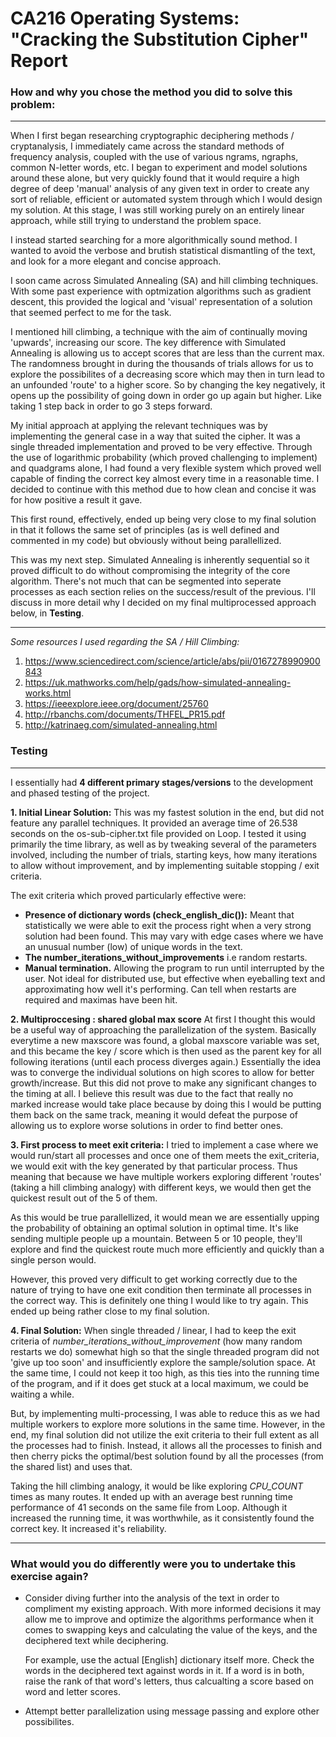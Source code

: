 # CA216 Operating Systems: "Cracking the Substitution Cipher" Report

### How and why you chose the method you did to solve this problem:
----
When I first began researching cryptographic deciphering methods / cryptanalysis, I immediately came across the standard methods of frequency analysis, coupled with the use of various ngrams, ngraphs, common N-letter words, etc.
I began to experiment and model solutions around these alone, but very quickly found that it would require a high degree of deep 'manual' analysis of any given text in order to create any sort of reliable, efficient or automated system through which I would design my solution. At this stage, I was still working purely on an entirely linear approach, while still trying to understand the problem space.

I instead started searching for a more algorithmically sound method. I wanted to avoid the verbose and brutish statistical dismantling of the text, and look for a more elegant and concise approach.

I soon came across Simulated Annealing (SA) and hill climbing techniques. With some past experience with optmization algorithms such as gradient descent, this provided the logical and 'visual' representation of a solution that seemed perfect to me for the task.

I mentioned hill climbing, a technique with the aim of continually moving 'upwards', increasing our score. The key difference with Simulated Annealing is allowing us to accept scores that are less than the current max. The randomness brought in during the thousands of trials allows for us to explore the possibilites of a decreasing score which may then in turn lead to an unfounded 'route' to a higher score. So by changing the key negatively, it opens up the possibility of going down in order go up again but higher. Like taking 1 step back in order to go 3 steps forward. 

My initial approach at applying the relevant techniques was by implementing the general case in a way that suited the cipher. It was a single threaded implementation and proved to be very effective. Through the use of logarithmic probability (which proved challenging to implement) and quadgrams alone, I had found a very flexible system which proved well capable of finding the correct key almost every time in a reasonable time. I decided to continue with this method due to how clean and concise it was for how positive a result it gave. 

This first round, effectively, ended up being very close to my final solution in that it follows the same set of principles (as is well defined and commented in my code) but obviously without being parallellized.

This was my next step. Simulated Annealing is inherently sequential so it proved difficult to do without compromising the integrity of the core algorithm. There's not much that can be segmented into seperate processes as each section relies on the success/result of the previous. I'll discuss in more detail why I decided on my final multiprocessed approach below, in **Testing**.

----

*Some resources I used regarding the SA / Hill Climbing:*
1. https://www.sciencedirect.com/science/article/abs/pii/0167278990900843
1. https://uk.mathworks.com/help/gads/how-simulated-annealing-works.html
1. https://ieeexplore.ieee.org/document/25760
1. http://rbanchs.com/documents/THFEL_PR15.pdf
1. http://katrinaeg.com/simulated-annealing.html

### Testing
----
I essentially had **4 different primary stages/versions** to the development and phased testing of the project.

**1. Initial Linear Solution:**
This was my fastest solution in the end, but did not feature any parallel techniques. It provided an average time of 26.538 seconds on the os-sub-cipher.txt file provided on Loop. I tested it using primarily the time library, as well as by tweaking several of the parameters involved, including the number of trials, starting keys, how many iterations to allow without improvement, and by implementing suitable stopping / exit criteria. 

The exit criteria which proved particularly effective were:
- **Presence of dictionary words (check_english_dic()):**
Meant that statistically we were able to exit the process right when a very strong solution had been found. This may vary with edge cases where we have an unusual number (low) of unique words in the text.
- **The number_iterations_without_improvements** i.e random restarts.
- **Manual termination.**
Allowing the program to run until interrupted by the user. Not ideal for distributed use, but effective when eyeballing text and approximating how well it's performing. Can tell when restarts are required and maximas have been hit.



**2. Multiproccesing : shared global max score**
At first I thought this would be a useful way of approaching the parallelization of the system. Basically everytime a new maxscore was found, a global maxscore variable was set, and this became the key / score which is then used as the parent key for all following iterations (until each process diverges again.) Essentially the idea was to converge the individual solutions on high scores to allow for better growth/increase. But this did not prove to make any significant changes to the timing at all. I believe this result was due to the fact that really no marked increase would take place because by doing this I would be putting them back on the same track, meaning it would defeat the purpose of allowing us to explore worse solutions in order to find better ones.

**3. First process to meet exit criteria:**
I tried to implement a case where we would run/start all processes and once one of them meets the exit_criteria, we would exit with the key generated by that particular process. Thus meaning that because we have multiple workers exploring different 'routes' (taking a hill climbing analogy) with different keys, we would then get the quickest result out of the 5 of them. 

As this would be true parallellized, it would mean we are essentially upping the probability of obtaining an optimal solution in optimal time. It's like sending multiple people up a mountain. Between 5 or 10 people, they'll explore and find the quickest route much more efficiently and quickly than a single person would. 

However, this proved very difficult to get working correctly due to the nature of trying to have one exit condition then terminate all processes in the correct way. This is definitely one thing I would like to try again. This ended up being rather close to my final solution.


**4. Final Solution:**
When single threaded / linear, I had to keep the exit criteria of *number_iterations_without_improvement* (how many random restarts we do) somewhat high so that the single threaded program did not 'give up too soon' and insufficiently explore the sample/solution space. At the same time, I could not keep it too high, as this ties into the running time of the program, and if it does get stuck at a local maximum, we could be waiting a while.

But, by implementing multi-processing, I was able to reduce this as we had multiple workers to explore more solutions in the same time. However, in the end, my final solution did not utilize the exit criteria to their full extent as all the processes had to finish. Instead, it allows all the processes to finish and then cherry picks the optimal/best solution found by all the processes (from the shared list) and uses that.

Taking the hill climbing analogy, it would be like exploring *CPU_COUNT* times as many routes. It ended up with an average best running time performance of 41 seconds on the same file from Loop. Although it increased the running time, it was worthwhile, as it consistently found the correct key. It increased it's reliability.

----

### What would you do differently were you to undertake this exercise again?

- Consider diving further into the analysis of the text in order to compliment my existing approach. With more informed decisions it may allow me to improve and optimize the algorithms performance when it comes to swapping keys and calculating the value of the keys, and the deciphered text while deciphering.

    For example, use the actual *<insert language here>* [English] dictionary itself more. Check the words in the deciphered text against words in it. If a word is in both, raise the rank of that word's letters, thus calcualting a score based on word and letter scores.

- Attempt better parallelization using message passing and explore other possibilites.
